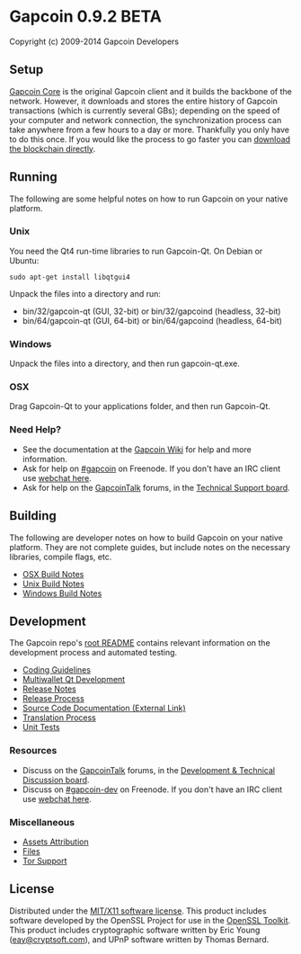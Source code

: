 Gapcoin 0.9.2 BETA
=====================

Copyright (c) 2009-2014 Gapcoin Developers


Setup
---------------------
[Gapcoin Core](http://gapcoin.org/en/download) is the original Gapcoin client and it builds the backbone of the network. However, it downloads and stores the entire history of Gapcoin transactions (which is currently several GBs); depending on the speed of your computer and network connection, the synchronization process can take anywhere from a few hours to a day or more. Thankfully you only have to do this once. If you would like the process to go faster you can [download the blockchain directly](bootstrap.md).

Running
---------------------
The following are some helpful notes on how to run Gapcoin on your native platform. 

### Unix

You need the Qt4 run-time libraries to run Gapcoin-Qt. On Debian or Ubuntu:

	sudo apt-get install libqtgui4

Unpack the files into a directory and run:

- bin/32/gapcoin-qt (GUI, 32-bit) or bin/32/gapcoind (headless, 32-bit)
- bin/64/gapcoin-qt (GUI, 64-bit) or bin/64/gapcoind (headless, 64-bit)



### Windows

Unpack the files into a directory, and then run gapcoin-qt.exe.

### OSX

Drag Gapcoin-Qt to your applications folder, and then run Gapcoin-Qt.

### Need Help?

* See the documentation at the [Gapcoin Wiki](https://en.gapcoin.it/wiki/Main_Page)
for help and more information.
* Ask for help on [#gapcoin](http://webchat.freenode.net?channels=gapcoin) on Freenode. If you don't have an IRC client use [webchat here](http://webchat.freenode.net?channels=gapcoin).
* Ask for help on the [GapcoinTalk](https://gapcointalk.org/) forums, in the [Technical Support board](https://gapcointalk.org/index.php?board=4.0).

Building
---------------------
The following are developer notes on how to build Gapcoin on your native platform. They are not complete guides, but include notes on the necessary libraries, compile flags, etc.

- [OSX Build Notes](build-osx.md)
- [Unix Build Notes](build-unix.md)
- [Windows Build Notes](build-msw.md)

Development
---------------------
The Gapcoin repo's [root README](https://github.com/gapcoin/gapcoin/blob/master/README.md) contains relevant information on the development process and automated testing.

- [Coding Guidelines](coding.md)
- [Multiwallet Qt Development](multiwallet-qt.md)
- [Release Notes](release-notes.md)
- [Release Process](release-process.md)
- [Source Code Documentation (External Link)](https://dev.visucore.com/gapcoin/doxygen/)
- [Translation Process](translation_process.md)
- [Unit Tests](unit-tests.md)

### Resources
* Discuss on the [GapcoinTalk](https://gapcointalk.org/) forums, in the [Development & Technical Discussion board](https://gapcointalk.org/index.php?board=6.0).
* Discuss on [#gapcoin-dev](http://webchat.freenode.net/?channels=gapcoin) on Freenode. If you don't have an IRC client use [webchat here](http://webchat.freenode.net/?channels=gapcoin-dev).

### Miscellaneous
- [Assets Attribution](assets-attribution.md)
- [Files](files.md)
- [Tor Support](tor.md)

License
---------------------
Distributed under the [MIT/X11 software license](http://www.opensource.org/licenses/mit-license.php).
This product includes software developed by the OpenSSL Project for use in the [OpenSSL Toolkit](http://www.openssl.org/). This product includes
cryptographic software written by Eric Young ([eay@cryptsoft.com](mailto:eay@cryptsoft.com)), and UPnP software written by Thomas Bernard.
